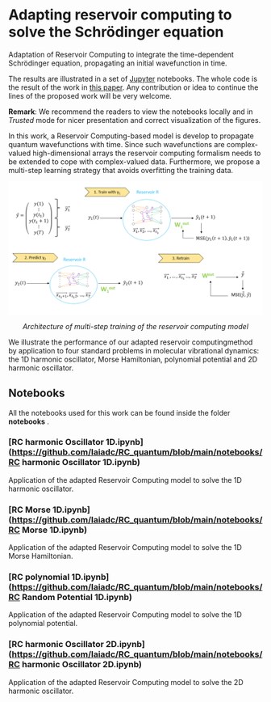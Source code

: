 # Adapting reservoir computing to solve the Schrödinger equation

Adaptation of Reservoir Computing to integrate the time-dependent Schrödinger equation, propagating an initial wavefunction in time. 

The results are illustrated in a set of [Jupyter](https://jupyter.org/) notebooks. The whole code is the result of the work in <a href = "https://arxiv.org/abs/" target="_blank"> this paper</a>. Any contribution or idea to continue the lines of the proposed work will be very welcome.

**Remark**: We recommend the readers to view the notebooks locally and in *Trusted* mode for nicer presentation and correct visualization of the figures. 

In this work, a Reservoir Computing-based model is develop to propagate quantum wavefunctions with time. Since such wavefunctions are complex-valued high-dimensional arrays the reservoir computing formalism needs to be extended to cope with complex-valued data.  Furthermore,  we propose a multi-step learning strategy that avoids overfitting the training data. 


<p align="center"><img src="https://github.com/laiadc/RC_quantum/blob/main/figures/MultiRC.PNG"  align=middle width=600pt />
</p>
<p align="center">
<em>Architecture of multi-step training of the reservoir computing model </em>
</p>

We illustrate the performance of our adapted reservoir computingmethod by application to four standard problems in molecular vibrational dynamics: the 1D harmonic oscillator, Morse Hamiltonian, polynomial potential and 2D harmonic oscillator.

## Notebooks

All the notebooks used for this work can be found inside the folder **notebooks** .

### [RC harmonic Oscillator 1D.ipynb](https://github.com/laiadc/RC_quantum/blob/main/notebooks/RC harmonic Oscillator 1D.ipynb)
Application of the adapted Reservoir Computing model to solve the 1D harmonic oscillator.

### [RC Morse 1D.ipynb](https://github.com/laiadc/RC_quantum/blob/main/notebooks/RC Morse 1D.ipynb)
Application of the adapted Reservoir Computing model to solve the 1D Morse Hamiltonian.

### [RC polynomial 1D.ipynb](https://github.com/laiadc/RC_quantum/blob/main/notebooks/RC Random Potential 1D.ipynb)
Application of the adapted Reservoir Computing model to solve the 1D polynomial potential.

### [RC harmonic Oscillator 2D.ipynb](https://github.com/laiadc/RC_quantum/blob/main/notebooks/RC harmonic Oscillator 2D.ipynb)
Application of the adapted Reservoir Computing model to solve the 2D harmonic oscillator.
